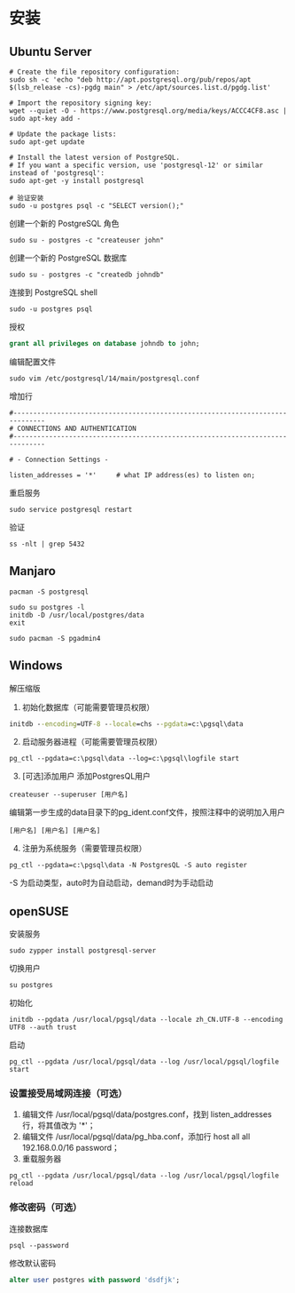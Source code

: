 # 安装

## Ubuntu Server

```shell
# Create the file repository configuration:
sudo sh -c 'echo "deb http://apt.postgresql.org/pub/repos/apt $(lsb_release -cs)-pgdg main" > /etc/apt/sources.list.d/pgdg.list'
```

```shell
# Import the repository signing key:
wget --quiet -O - https://www.postgresql.org/media/keys/ACCC4CF8.asc | sudo apt-key add -
```

```shell
# Update the package lists:
sudo apt-get update
```

```shell
# Install the latest version of PostgreSQL.
# If you want a specific version, use 'postgresql-12' or similar instead of 'postgresql':
sudo apt-get -y install postgresql
```

```shell
# 验证安装
sudo -u postgres psql -c "SELECT version();"
```

创建一个新的 PostgreSQL 角色

```shell
sudo su - postgres -c "createuser john"
```

创建一个新的 PostgreSQL 数据库

```shell
sudo su - postgres -c "createdb johndb"
```

连接到 PostgreSQL shell

```shell
sudo -u postgres psql
```

授权

```sql
grant all privileges on database johndb to john;
```

编辑配置文件

```shell
sudo vim /etc/postgresql/14/main/postgresql.conf
```

增加行

```
#------------------------------------------------------------------------------
# CONNECTIONS AND AUTHENTICATION
#------------------------------------------------------------------------------

# - Connection Settings -

listen_addresses = '*'     # what IP address(es) to listen on;
```

重启服务

```shell
sudo service postgresql restart
```

验证

```shell
ss -nlt | grep 5432
```

## Manjaro
    pacman -S postgresql

    sudo su postgres -l
    initdb -D /usr/local/postgres/data
    exit

    sudo pacman -S pgadmin4

## Windows
解压缩版

1. 初始化数据库（可能需要管理员权限）

```cmd
initdb --encoding=UTF-8 --locale=chs --pgdata=c:\pgsql\data
```

2. 启动服务器进程（可能需要管理员权限）
```
pg_ctl --pgdata=c:\pgsql\data --log=c:\pgsql\logfile start
```

3. [可选]添加用户
添加PostgresQL用户
```
createuser --superuser [用户名]
```
编辑第一步生成的data目录下的pg_ident.conf文件，按照注释中的说明加入用户
```
[用户名] [用户名] [用户名]
```

4. 注册为系统服务（需要管理员权限）
```
pg_ctl --pgdata=c:\pgsql\data -N PostgresQL -S auto register
```
-S 为启动类型，auto时为自动启动，demand时为手动启动

## openSUSE

安装服务

```shell
sudo zypper install postgresql-server
```

切换用户
```shell
su postgres
```

初始化
```shell
initdb --pgdata /usr/local/pgsql/data --locale zh_CN.UTF-8 --encoding UTF8 --auth trust
```

启动

```shell
pg_ctl --pgdata /usr/local/pgsql/data --log /usr/local/pgsql/logfile start
```

### 设置接受局域网连接（可选）

1. 编辑文件 /usr/local/pgsql/data/postgres.conf，找到 listen_addresses 行，将其值改为 '*'；
1. 编辑文件 /usr/local/pgsql/data/pg_hba.conf，添加行 host all all 192.168.0.0/16 password；
1. 重载服务器

```shell
pg_ctl --pgdata /usr/local/pgsql/data --log /usr/local/pgsql/logfile reload
```

### 修改密码（可选）

连接数据库

```shell
psql --password
```

修改默认密码
```sql
alter user postgres with password 'dsdfjk';
```
